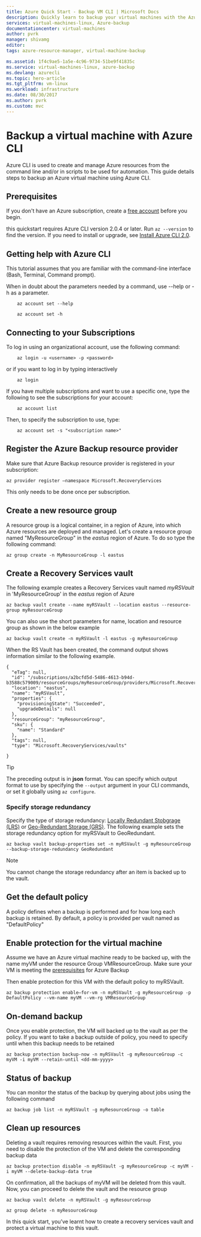```yaml
---
title: Azure Quick Start - Backup VM CLI | Microsoft Docs
description: Quickly learn to backup your virtual machines with the Azure CLI.
services: virtual-machines-linux, Azure-backup
documentationcenter: virtual-machines
author: pvrk
manager: shivamg
editor: 
tags: azure-resource-manager, virtual-machine-backup

ms.assetid: 1f4c9ae5-1a5e-4c96-9734-51be9f41835c
ms.service: virtual-machines-linux, azure-backup
ms.devlang: azurecli
ms.topic: hero-article
ms.tgt_pltfrm: vm-linux
ms.workload: infrastructure
ms.date: 08/30/2017
ms.author: pvrk
ms.custom: mvc
---
```


# Backup a virtual machine with Azure CLI

Azure CLI is used to create and manage Azure resources from the command line and/or in scripts to be used for automation. This guide details steps to backup an Azure virtual machine using Azure CLI.

## Prerequisites

If you don't have an Azure subscription, create a [free account](https://azure.microsoft.com/free/?WT.mc_id=A261C142F) before you begin.

this quickstart requires Azure CLI version 2.0.4 or later. Run `az --version` to find the version. If you need to install or upgrade, see [Install Azure CLI 2.0]( /cli/azure/install-azure-cli).


## Getting help with Azure CLI

This tutorial assumes that you are familiar with the command-line interface (Bash, Terminal, Command prompt).

When in doubt about the parameters needed by a command, use --help or -h as a parameter.

```azurecli-interactive 
    az account set --help

    az account set -h
```
## Connecting to your Subscriptions

To log in using an organizational account, use the following command:

```azurecli-interactive 
    az login -u <username> -p <password>
```
or if you want to log in by typing interactively
```azurecli-interactive 
    az login
```
If you have multiple subscriptions and want to use a specific one, type the following to see the subscriptions for your account:

```azurecli-interactive 
    az account list
``` 

Then, to specify the subscription to use, type:
```azurecli-interactive 
    az account set -s "<subscription name>"
```     
## Register the Azure Backup resource provider
Make sure that Azure Backup resource provider is registered in your subscription:

```azurecli-interactive
az provider register –namespace Microsoft.RecoveryServices
```

This only needs to be done once per subscription.

## Create a new resource group
A resource group is a logical container, in a region of Azure, into which Azure resources are deployed and managed.
Let's create a resource group named "MyResourceGroup" in the *eastus* region of Azure.  To do so type the following command:

```azurecli-interactive
az group create -n MyResourceGroup -l eastus 
```

## Create a Recovery Services vault

The following example creates a Recovery Services vault named *myRSVault* in 'MyResourceGroup' in the *eastus* region of Azure

```azurecli-interactive 
az backup vault create --name myRSVault --location eastus --resource-group myResourceGroup
```

You can also use the short parameters for name, location and resource group as shown in the below example

```azurecli-interactive 
az backup vault create -n myRSVault -l eastus -g myResourceGroup
```

When the RS Vault has been created, the command output shows information similar to the following example.

```azurecli-interactive 
{
  "eTag": null,
  "id": "/subscriptions/a2bcfd5d-5486-4613-b94d-b3588c579009/resourceGroups/myResourceGroup/providers/Microsoft.RecoveryServices/vaults/myRSVault",
  "location": "eastus",
  "name": "myRSVault",
  "properties": {
    "provisioningState": "Succeeded",
    "upgradeDetails": null
  },
  "resourceGroup": "myResourceGroup",
  "sku": {
    "name": "Standard"
  },
  "tags": null,
  "type": "Microsoft.RecoveryServices/vaults"

}
```

> [!TIP]
> The preceding output is in **json** format. You can specify which output format to use by specifying the `--output` argument in your CLI commands, or set it globally using `az configure`.
>


### Specify storage redundancy

Specify the type of storage redundancy: [Locally Redundant Stobgrage (LRS)](../storage/common/storage-redundancy.md#locally-redundant-storage) or [Geo-Redundant Storage (GRS)](../storage/common/storage-redundancy.md#geo-redundant-storage). 
The following example sets the storage redundancy option for myRSVault to GeoRedundant.

```azurecli-interactive 
az backup vault backup-properties set -n myRSVault -g myResourceGroup --backup-storage-redundancy GeoRedundant
```

> [!NOTE]
> You cannot change the storage redundancy after an item is backed up to the vault.

## Get the default policy 

A policy defines when a backup is performed and for how long each backup is retained. By default, a policy is provided per vault named as "DefaultPolicy"

## Enable protection for the virtual machine

Assume we have an Azure virtual machine ready to be backed up, with the name myVM under the resource Group VMResourceGroup. Make sure your VM is meeting the [prerequisites](https://docs.microsoft.com/azure/backup/backup-azure-vms-prepare) for Azure Backup

Then enable protection for this VM with the default policy to myRSVault.

```azurecli-interactive 
az backup protection enable—for-vm -n myRSVault -g myResourceGroup -p DefaultPolicy --vm-name myVM --vm-rg VMResourceGroup
```
## On-demand backup
Once you enable protection, the VM will backed up to the vault as per the policy. If you want to take a backup outside of policy, you need to specify until when this backup needs to be retained

```azurecli-interactive 
az backup protection backup-now -n myRSVault -g myResourceGroup -c myVM -i myVM --retain-until <dd-mm-yyyy>
```
## Status of backup

You can monitor the status of the backup by querying about jobs using the following command

```azurecli-interactive 
az backup job list -n myRSVault -g myResourceGroup -o table
```
## Clean up resources

Deleting a vault requires removing resources within the vault. First, you need to disable the protection of the VM and delete the corresponding backup data

```azurecli-interactive 
az backup protection disable -n myRSVault -g myResourceGroup -c myVM -i myVM --delete-backup-data true
```
On confirmation, all the backups of myVM will be deleted from this vault. Now, you can proceed to delete the vault and the resource group

```azurecli-interactive 
az backup vault delete -n myRSVault -g myResourceGroup
```

```azurecli-interactive 
az group delete -n myResourceGroup
```

In this quick start, you’ve learnt how to create a recovery services vault and protect a virtual machine to this vault.
